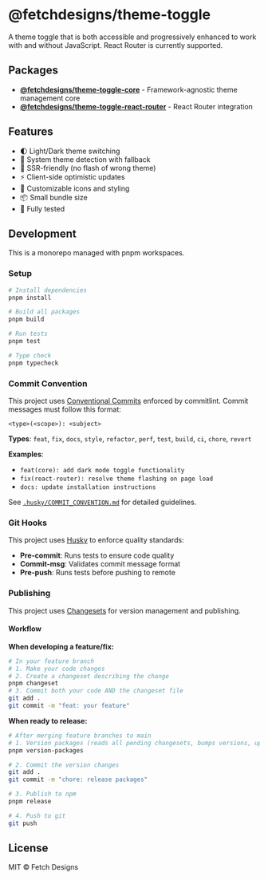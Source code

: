 # @fetchdesigns/theme-toggle

A theme toggle that is both accessible and progressively enhanced to work with and without JavaScript. React Router is currently supported.

## Packages

- **[@fetchdesigns/theme-toggle-core](./packages/core)** - Framework-agnostic theme management core
- **[@fetchdesigns/theme-toggle-react-router](./packages/react-router)** - React Router integration

## Features

- 🌓 Light/Dark theme switching
- 🔄 System theme detection with fallback
- 🚀 SSR-friendly (no flash of wrong theme)
- ⚡ Client-side optimistic updates
- 🎨 Customizable icons and styling
- 📦 Small bundle size
- 🧪 Fully tested

## Development

This is a monorepo managed with pnpm workspaces.

### Setup

```bash
# Install dependencies
pnpm install

# Build all packages
pnpm build

# Run tests
pnpm test

# Type check
pnpm typecheck
```

### Commit Convention

This project uses [Conventional Commits](https://www.conventionalcommits.org/) enforced by commitlint. Commit messages must follow this format:

```
<type>(<scope>): <subject>
```

**Types**: `feat`, `fix`, `docs`, `style`, `refactor`, `perf`, `test`, `build`, `ci`, `chore`, `revert`

**Examples**:
- `feat(core): add dark mode toggle functionality`
- `fix(react-router): resolve theme flashing on page load`
- `docs: update installation instructions`

See [`.husky/COMMIT_CONVENTION.md`](.husky/COMMIT_CONVENTION.md) for detailed guidelines.

### Git Hooks

This project uses [Husky](https://typicode.github.io/husky/) to enforce quality standards:

- **Pre-commit**: Runs tests to ensure code quality
- **Commit-msg**: Validates commit message format
- **Pre-push**: Runs tests before pushing to remote

### Publishing

This project uses [Changesets](https://github.com/changesets/changesets) for version management and publishing.

#### Workflow

**When developing a feature/fix:**
```bash
# In your feature branch
# 1. Make your code changes
# 2. Create a changeset describing the change
pnpm changeset
# 3. Commit both your code AND the changeset file
git add .
git commit -m "feat: your feature"
```

**When ready to release:**
```bash
# After merging feature branches to main
# 1. Version packages (reads all pending changesets, bumps versions, updates CHANGELOGs)
pnpm version-packages

# 2. Commit the version changes
git add .
git commit -m "chore: release packages"

# 3. Publish to npm
pnpm release

# 4. Push to git
git push
```

## License

MIT © Fetch Designs
